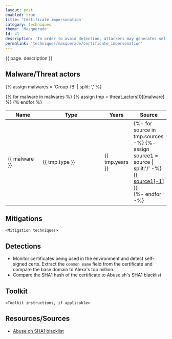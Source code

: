 ```yaml
---
layout: post
enabled: true
title: 'Certificate impersonation'
category: techniques
theme: 'Masquerade'
Id: 41
description: 'In order to avoid detection, attackers may generates self-signed SSL certificates before the attack, indicating the names of popular brands in the fields, instead of filling them out randomly.'
permalink: 'techniques/masquerade/certificate_impersonation'
---
```

{{ page. description }}

## Malware/Threat actors

<!-- Threat actors table -->
{% assign malwares = 'Group-IB' | split: ',' %}

<div class="threat-actor-table">
<table>
    <colgroup>
        <col width="30%" />
        <col width="70%" />
    </colgroup>
    <thead>
        <tr class="header">
            <th>Name</th>
            <th>Type</th>
            <th>Years</th>
            <th>Source</th>
        </tr>
    </thead>
    <tbody>
        {% for malware in malwares %}
        <tr>
        {% assign tmp = threat_actors[0][malware] %}
            <td markdown="span">{{ malware }}</td>
            <td markdown="span">{{ tmp.type }}</td>
            <td markdown="span">{{ tmp.years }}</td>
            <td markdown="span">
                {%- for source in tmp.sources -%}
                    {%- assign source1 = source | split:'/' -%}
                    <a href="{{ source }}">{{ source1[-1] }}</a><br>
                {%- endfor -%}
            </td>
        </tr>
        {% endfor %}
    </tbody>
</table>
</div>

## Mitigations

`<Mitigation techniques>`

## Detections

* Monitor certificates being used in the environment and detect self-signed certs. Extract the `common name` field from the certificate and compare the base domain to Alexa's top million.
* Compare the SHA1 hash of the certificate to Abuse.sh's SHA1 blacklist

## Toolkit

`<Toolkit instructions, if applicable>`

## Resources/Sources

* [Abuse.ch SHA1 blacklist](https://sslbl.abuse.ch/blacklist/)
